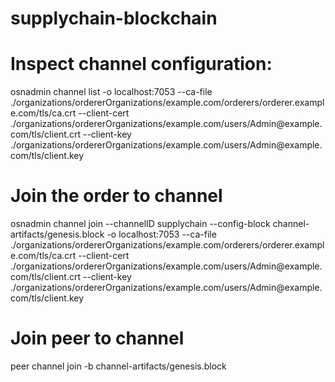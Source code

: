 # supplychain-blockchain

# Inspect channel configuration:
osnadmin channel list -o localhost:7053 --ca-file ./organizations/ordererOrganizations/example.com/orderers/orderer.example.com/tls/ca.crt --client-cert ./organizations/ordererOrganizations/example.com/users/Admin\@example.com/tls/client.crt --client-key ./organizations/ordererOrganizations/example.com/users/Admin\@example.com/tls/client.key

# Join the order to channel
osnadmin channel join --channelID supplychain --config-block channel-artifacts/genesis.block -o localhost:7053 --ca-file ./organizations/ordererOrganizations/example.com/orderers/orderer.example.com/tls/ca.crt --client-cert ./organizations/ordererOrganizations/example.com/users/Admin\@example.com/tls/client.crt --client-key ./organizations/ordererOrganizations/example.com/users/Admin\@example.com/tls/client.key

# Join peer to channel
peer channel join -b channel-artifacts/genesis.block